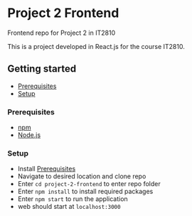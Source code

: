 # Project 2 Frontend

Frontend repo for Project 2 in IT2810

This is a project developed in React.js  for the course IT2810.

## Getting started
- [Prerequisites](#prerequisites)
- [Setup](#setup)

### Prerequisites
- [npm](https://www.npmjs.com/)
- [Node.js](https://nodejs.org/)

### Setup
- Install [Prerequisites](#prerequisites)
- Navigate to desired location and clone repo
- Enter `cd project-2-frontend` to enter repo folder
- Enter `npm install` to install required packages
- Enter `npm start` to run the application
- web should start at `localhost:3000`
